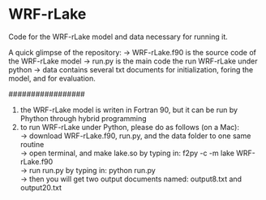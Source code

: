 # WRF-rLake
Code for the WRF-rLake model and data necessary for running it.

A quick glimpse of the repository:
-> WRF-rLake.f90 is the source code of the WRF-rLake model
-> run.py is the main code the run WRF-rLake under python
-> data contains several txt documents for initialization, foring the model, and for evaluation.

#################
1. the WRF-rLake model is writen in Fortran 90, but it can be run by Phython through hybrid programming
2. to run WRF-rLake under Python, please do as follows (on a Mac):\
-> download WRF-rLake.f90, run.py, and the data folder to one same routine\
-> open terminal, and make lake.so by typing in: f2py -c -m lake WRF-rLake.f90\
-> run run.py by typing in: python run.py\
-> then you will get two output documents named: output8.txt and output20.txt
